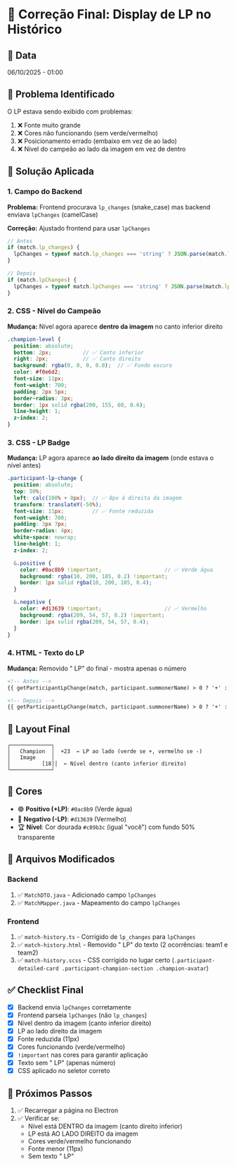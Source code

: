 # 🎨 Correção Final: Display de LP no Histórico

## 📅 Data

06/10/2025 - 01:00

## 🎯 Problema Identificado

O LP estava sendo exibido com problemas:

1. ❌ Fonte muito grande
2. ❌ Cores não funcionando (sem verde/vermelho)
3. ❌ Posicionamento errado (embaixo em vez de ao lado)
4. ❌ Nível do campeão ao lado da imagem em vez de dentro

## 🔧 Solução Aplicada

### 1. **Campo do Backend**

**Problema:** Frontend procurava `lp_changes` (snake_case) mas backend enviava `lpChanges` (camelCase)

**Correção:** Ajustado frontend para usar `lpChanges`

```typescript
// Antes
if (match.lp_changes) {
  lpChanges = typeof match.lp_changes === 'string' ? JSON.parse(match.lp_changes) : match.lp_changes;
}

// Depois
if (match.lpChanges) {
  lpChanges = typeof match.lpChanges === 'string' ? JSON.parse(match.lpChanges) : match.lpChanges;
}
```

### 2. **CSS - Nível do Campeão**

**Mudança:** Nível agora aparece **dentro da imagem** no canto inferior direito

```scss
.champion-level {
  position: absolute;
  bottom: 2px;          // ✅ Canto inferior
  right: 2px;           // ✅ Canto direito
  background: rgba(0, 0, 0, 0.8);  // ✅ Fundo escuro
  color: #f0e6d2;
  font-size: 11px;
  font-weight: 700;
  padding: 2px 5px;
  border-radius: 3px;
  border: 1px solid rgba(200, 155, 60, 0.6);
  line-height: 1;
  z-index: 2;
}
```

### 3. **CSS - LP Badge**

**Mudança:** LP agora aparece **ao lado direito da imagem** (onde estava o nível antes)

```scss
.participant-lp-change {
  position: absolute;
  top: 50%;
  left: calc(100% + 8px);  // ✅ 8px à direita da imagem
  transform: translateY(-50%);
  font-size: 11px;         // ✅ Fonte reduzida
  font-weight: 700;
  padding: 3px 7px;
  border-radius: 4px;
  white-space: nowrap;
  line-height: 1;
  z-index: 2;

  &.positive {
    color: #0ac8b9 !important;                    // ✅ Verde água
    background: rgba(10, 200, 185, 0.2) !important;
    border: 1px solid rgba(10, 200, 185, 0.4);
  }

  &.negative {
    color: #d13639 !important;                    // ✅ Vermelho
    background: rgba(209, 54, 57, 0.2) !important;
    border: 1px solid rgba(209, 54, 57, 0.4);
  }
}
```

### 4. **HTML - Texto do LP**

**Mudança:** Removido " LP" do final - mostra apenas o número

```html
<!-- Antes -->
{{ getParticipantLpChange(match, participant.summonerName) > 0 ? '+' : '' }}{{ getParticipantLpChange(match, participant.summonerName) }} LP

<!-- Depois -->
{{ getParticipantLpChange(match, participant.summonerName) > 0 ? '+' : '' }}{{ getParticipantLpChange(match, participant.summonerName) }}
```

## 📐 Layout Final

```
┌─────────────┐
│   Champion  │  +23  ← LP ao lado (verde se +, vermelho se -)
│   Image     │
│          [18]│  ← Nível dentro (canto inferior direito)
└─────────────┘
```

## 🎨 Cores

- 🟢 **Positivo (+LP)**: `#0ac8b9` (Verde água)
- 🔴 **Negativo (-LP)**: `#d13639` (Vermelho)
- 🏆 **Nível**: Cor dourada `#c89b3c` (igual "você") com fundo 50% transparente

## 📝 Arquivos Modificados

### Backend

1. ✅ `MatchDTO.java` - Adicionado campo `lpChanges`
2. ✅ `MatchMapper.java` - Mapeamento do campo `lpChanges`

### Frontend

1. ✅ `match-history.ts` - Corrigido de `lp_changes` para `lpChanges`
2. ✅ `match-history.html` - Removido " LP" do texto (2 ocorrências: team1 e team2)
3. ✅ `match-history.scss` - CSS corrigido no lugar certo (`.participant-detailed-card .participant-champion-section .champion-avatar`)

## ✅ Checklist Final

- [x] Backend envia `lpChanges` corretamente
- [x] Frontend parseia `lpChanges` (não `lp_changes`)
- [x] Nível dentro da imagem (canto inferior direito)
- [x] LP ao lado direito da imagem
- [x] Fonte reduzida (11px)
- [x] Cores funcionando (verde/vermelho)
- [x] `!important` nas cores para garantir aplicação
- [x] Texto sem " LP" (apenas número)
- [x] CSS aplicado no seletor correto

## 🚀 Próximos Passos

1. ✅ Recarregar a página no Electron
2. ✅ Verificar se:
   - Nível está DENTRO da imagem (canto direito inferior)
   - LP está AO LADO DIREITO da imagem
   - Cores verde/vermelho funcionando
   - Fonte menor (11px)
   - Sem texto " LP"
